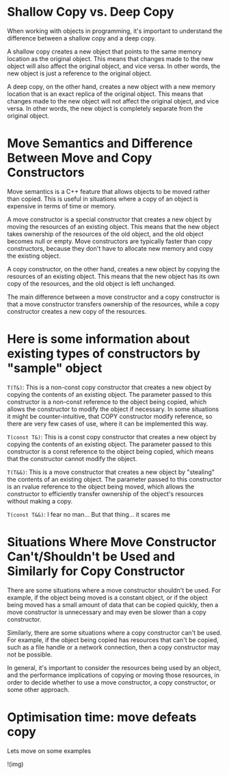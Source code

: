 # Shallow Copy vs. Deep Copy

When working with objects in programming, it's important to understand the difference between a shallow copy and a deep copy.

A shallow copy creates a new object that points to the same memory location as the original object. This means that changes made to the new object will also affect the original object, and vice versa. In other words, the new object is just a reference to the original object.

A deep copy, on the other hand, creates a new object with a new memory location that is an exact replica of the original object. This means that changes made to the new object will not affect the original object, and vice versa. In other words, the new object is completely separate from the original object.

# Move Semantics and Difference Between Move and Copy Constructors

Move semantics is a C++ feature that allows objects to be moved rather than copied. This is useful in situations where a copy of an object is expensive in terms of time or memory.

A move constructor is a special constructor that creates a new object by moving the resources of an existing object. This means that the new object takes ownership of the resources of the old object, and the old object becomes null or empty. Move constructors are typically faster than copy constructors, because they don't have to allocate new memory and copy the existing object.

A copy constructor, on the other hand, creates a new object by copying the resources of an existing object. This means that the new object has its own copy of the resources, and the old object is left unchanged.

The main difference between a move constructor and a copy constructor is that a move constructor transfers ownership of the resources, while a copy constructor creates a new copy of the resources.

# Here is some information about existing types of constructors by "sample" object
`T(T&)`: This is a non-const copy constructor that creates a new object by copying the contents of an existing object. The parameter passed to this constructor is a non-const reference to the object being copied, which allows the constructor to modify the object if necessary. In some situations it might be counter-intuitive, that COPY constructor modify reference, so there are very few cases of use, where it can be implemented this way.

`T(const T&)`: This is a const copy constructor that creates a new object by copying the contents of an existing object. The parameter passed to this constructor is a const reference to the object being copied, which means that the constructor cannot modify the object.

`T(T&&)`: This is a move constructor that creates a new object by "stealing" the contents of an existing object. The parameter passed to this constructor is an rvalue reference to the object being moved, which allows the constructor to efficiently transfer ownership of the object's resources without making a copy.

`T(const T&&)`: I fear no man... But that thing... it scares me








# Situations Where Move Constructor Can't/Shouldn't be Used and Similarly for Copy Constructor

There are some situations where a move constructor shouldn't be used. For example, if the object being moved is a constant object, or if the object being moved has a small amount of data that can be copied quickly, then a move constructor is unnecessary and may even be slower than a copy constructor.

Similarly, there are some situations where a copy constructor can't be used. For example, if the object being copied has resources that can't be copied, such as a file handle or a network connection, then a copy constructor may not be possible.

In general, it's important to consider the resources being used by an object, and the performance implications of copying or moving those resources, in order to decide whether to use a move constructor, a copy constructor, or some other approach.

# Optimisation time: move defeats copy

Lets move on some examples

!(img)